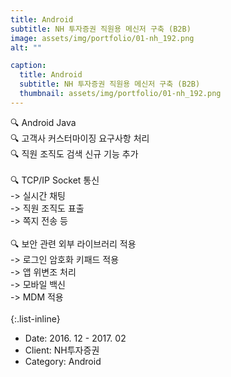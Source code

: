 ```yaml
---
title: Android
subtitle: NH 투자증권 직원용 메신저 구축 (B2B)
image: assets/img/portfolio/01-nh_192.png
alt: ""

caption:
  title: Android
  subtitle: NH 투자증권 직원용 메신저 구축 (B2B)
  thumbnail: assets/img/portfolio/01-nh_192.png
---
```

🔍 Android Java<br>
🔍 고객사 커스터마이징 요구사항 처리<br>
🔍 직원 조직도 검색 신규 기능 추가<br>
<br>
🔍 TCP/IP Socket 통신<br>
-> 실시간 채팅<br>
-> 직원 조직도 표출<br>
-> 쪽지 전송 등<br>
<br>
🔍 보안 관련 외부 라이브러리 적용<br>
-> 로그인 암호화 키패드 적용<br>
-> 앱 위변조 처리<br>
-> 모바일 백신<br>
-> MDM 적용<br>
<br>
{:.list-inline}
- Date: 2016. 12 - 2017. 02
- Client: NH투자증권
- Category: Android

